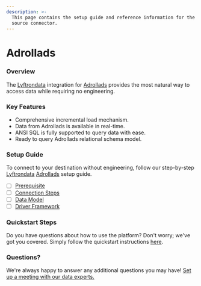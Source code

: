 ```yaml
---
description: >-
  This page contains the setup guide and reference information for the Adrollads
  source connector.
---
```


# Adrollads

### Overview

The [Lyftrondata](https://www.lyftrondata.com/) integration for [Adrollads](None/) provides the most natural way to access data while requiring no engineering.

### Key Features

* Comprehensive incremental load mechanism.
* Data from Adrollads is available in real-time.
* ANSI SQL is fully supported to query data with ease.
* Ready to query Adrollads relational schema model.

### Setup Guide

To connect to your destination without engineering, follow our step-by-step [Lyftrondata](https://www.lyftrondata.com/) [Adrollads](None/) setup guide.

* [ ] [Prerequisite](prerequisite.md)
* [ ] [Connection Steps](connection-steps.md)
* [ ] [Data Model](data-model/erd.md)
* [ ] [Driver Framework](driver-framework/)

### Quickstart Steps

Do you have questions about how to use the platform? Don't worry; we've got you covered. Simply follow the quickstart instructions [here](../../).

### Questions? <a href="#questions" id="questions"></a>

We're always happy to answer any additional questions you may have! [Set up a meeting with our data experts.](https://www.lyftrondata.com/book-a-meeting/)
